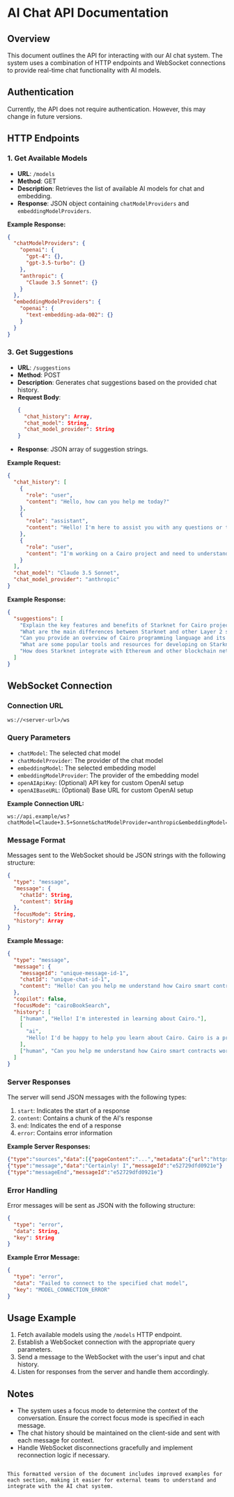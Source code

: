 # AI Chat API Documentation

## Overview

This document outlines the API for interacting with our AI chat system. The system uses a combination of HTTP endpoints and WebSocket connections to provide real-time chat functionality with AI models.

## Authentication

Currently, the API does not require authentication. However, this may change in future versions.

## HTTP Endpoints

### 1. Get Available Models

- **URL**: `/models`
- **Method**: GET
- **Description**: Retrieves the list of available AI models for chat and embedding.
- **Response**: JSON object containing `chatModelProviders` and `embeddingModelProviders`.

**Example Response:**

```json
{
  "chatModelProviders": {
    "openai": {
      "gpt-4": {},
      "gpt-3.5-turbo": {}
    },
    "anthropic": {
      "Claude 3.5 Sonnet": {}
    }
  },
  "embeddingModelProviders": {
    "openai": {
      "text-embedding-ada-002": {}
    }
  }
}
```

### 3. Get Suggestions

- **URL**: `/suggestions`
- **Method**: POST
- **Description**: Generates chat suggestions based on the provided chat history.
- **Request Body**:
  ```json
  {
    "chat_history": Array,
    "chat_model": String,
    "chat_model_provider": String
  }
  ```
- **Response**: JSON array of suggestion strings.

**Example Request:**

```json
{
  "chat_history": [
    {
      "role": "user",
      "content": "Hello, how can you help me today?"
    },
    {
      "role": "assistant",
      "content": "Hello! I'm here to assist you with any questions or tasks you might have. How can I help you today?"
    },
    {
      "role": "user",
      "content": "I'm working on a Cairo project and need to understand Starknet better."
    }
  ],
  "chat_model": "Claude 3.5 Sonnet",
  "chat_model_provider": "anthropic"
}
```

**Example Response:**

```json
{
  "suggestions": [
    "Explain the key features and benefits of Starknet for Cairo projects",
    "What are the main differences between Starknet and other Layer 2 scaling solutions?",
    "Can you provide an overview of Cairo programming language and its use in Starknet?",
    "What are some popular tools and resources for developing on Starknet?",
    "How does Starknet integrate with Ethereum and other blockchain networks?"
  ]
}
```

## WebSocket Connection

### Connection URL

`ws://<server-url>/ws`

### Query Parameters

- `chatModel`: The selected chat model
- `chatModelProvider`: The provider of the chat model
- `embeddingModel`: The selected embedding model
- `embeddingModelProvider`: The provider of the embedding model
- `openAIApiKey`: (Optional) API key for custom OpenAI setup
- `openAIBaseURL`: (Optional) Base URL for custom OpenAI setup

**Example Connection URL:**

```
ws://api.example/ws?chatModel=Claude+3.5+Sonnet&chatModelProvider=anthropic&embeddingModel=Text+embedding+3+large&embeddingModelProvider=openai
```

### Message Format

Messages sent to the WebSocket should be JSON strings with the following structure:

```json
{
  "type": "message",
  "message": {
    "chatId": String,
    "content": String
  },
  "focusMode": String,
  "history": Array
}
```

**Example Message:**

```json
{
  "type": "message",
  "message": {
    "messageId": "unique-message-id-1",
    "chatId": "unique-chat-id-1",
    "content": "Hello! Can you help me understand how Cairo smart contracts work?"
  },
  "copilot": false,
  "focusMode": "cairoBookSearch",
  "history": [
    ["human", "Hello! I'm interested in learning about Cairo."],
    [
      "ai",
      "Hello! I'd be happy to help you learn about Cairo. Cairo is a programming language designed for writing provable programs, particularly smart contracts for the StarkNet platform. What specific aspect of Cairo would you like to know more about?"
    ],
    ["human", "Can you help me understand how Cairo smart contracts work?"]
  ]
}
```

### Server Responses

The server will send JSON messages with the following types:

1. `start`: Indicates the start of a response
2. `content`: Contains a chunk of the AI's response
3. `end`: Indicates the end of a response
4. `error`: Contains error information

**Example Server Responses:**

```json
{"type":"sources","data":[{"pageContent":"...","metadata":{"url":"https://book.cairo-lang.org/ch13-01-general-introduction-to-smart-contracts.html#general-introduction-to-smart-contracts"}}]}
{"type":"message","data":"Certainly! I","messageId":"e52729dfd0921e"}
{"type":"messageEnd","messageId":"e52729dfd0921e"}
```

### Error Handling

Error messages will be sent as JSON with the following structure:

```json
{
  "type": "error",
  "data": String,
  "key": String
}
```

**Example Error Message:**

```json
{
  "type": "error",
  "data": "Failed to connect to the specified chat model",
  "key": "MODEL_CONNECTION_ERROR"
}
```

## Usage Example

1. Fetch available models using the `/models` HTTP endpoint.
2. Establish a WebSocket connection with the appropriate query parameters.
3. Send a message to the WebSocket with the user's input and chat history.
4. Listen for responses from the server and handle them accordingly.

## Notes

- The system uses a focus mode to determine the context of the conversation. Ensure the correct focus mode is specified in each message.
- The chat history should be maintained on the client-side and sent with each message for context.
- Handle WebSocket disconnections gracefully and implement reconnection logic if necessary.

```

This formatted version of the document includes improved examples for each section, making it easier for external teams to understand and integrate with the AI chat system.
```
